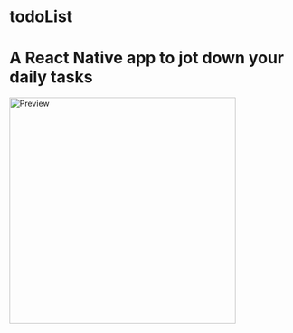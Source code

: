 # todoList

<h1>A React Native app to jot down your daily tasks</h1>

<img src="https://raw.github.com/DevGautam2000/todoList/main/assets/todoAppShot.jpg"  alt="Preview" width=400><br>
